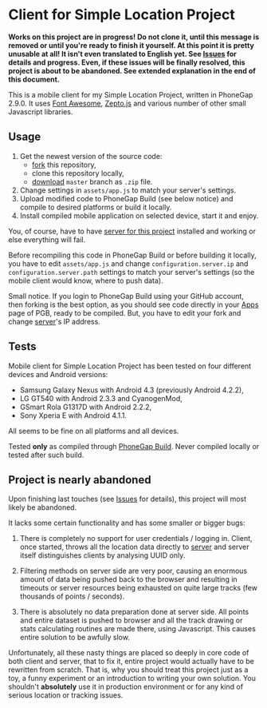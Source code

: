 # Client for Simple Location Project

**Works on this project are in progress! Do not clone it, until this message is removed or until you're ready to finish it yourself. At this point it is pretty unusable at all! It isn't even translated to English yet. See [Issues](https://github.com/slproject/client/issues) for details and progress. Even, if these issues will be finally resolved, this project is about to be abandoned. See extended explanation in the end of this document.**

This is a mobile client for my Simple Location Project, written in PhoneGap 2.9.0. It uses [Font Awesome](http://fontawesome.io/icons/), [Zepto.js](http://zeptojs.com/) and various number of other small Javascript libraries.

## Usage

1. Get the newest version of the source code:
    - [fork](https://github.com/slproject/client/fork) this repository,
    - clone this repository locally,
    - [download](https://github.com/slproject/client/archive/master.zip) `master` branch as `.zip` file.
2. Change settings in `assets/app.js` to match your server's settings.
3. Upload modified code to PhoneGap Build (see below notice) and compile to desired platforms or build it locally.
4. Install compiled mobile application on selected device, start it and enjoy.

You, of course, have to have [server for this project](https://github.com/slproject/server) installed and working or else everything will fail.

Before recompiling this code in PhoneGap Build or before building it locally, you have to edit `assets/app.js` and change `configuration.server.ip` and `configuration.server.path` settings to match your server's settings (so the mobile client would know, where to push data).

Small notice. If you login to PhoneGap Build using your GitHub account, then forking is the best option, as you should see code directly in your [Apps](https://build.phonegap.com/apps) page of PGB, ready to be compiled. But, you have to edit your fork and change [server](https://github.com/slproject/server)'s IP address.

## Tests

Mobile client for Simple Location Project has been tested on four different devices and Android versions:

- Samsung Galaxy Nexus with Android 4.3 (previously Android 4.2.2),
- LG GT540 with Android 2.3.3 and CyanogenMod, 
- GSmart Rola G1317D with Android 2.2.2,
- Sony Xperia E with Android 4.1.1.

All seems to be fine on all platforms and all devices.

Tested **only** as compiled through [PhoneGap Build](http://build.phonegap.com). Never compiled locally or tested after such build.

## Project is nearly abandoned

Upon finishing last touches (see [Issues](https://github.com/slproject/client/issues) for details), this project will most likely be abandoned.

It lacks some certain functionality and has some smaller or bigger bugs:

1. There is completely no support for user credentials / logging in. Client, once started, throws all the location data directly to [server](https://github.com/slproject/server) and server itself distinguishes clients by analysing UUID only.

2. Filtering methods on server side are very poor, causing an enormous amount of data being pushed back to the browser and resulting in timeouts or server resources being exhausted on quite large tracks (few thousands of points / seconds).

3. There is absolutely no data preparation done at server side. All points and entire dataset is pushed to browser and all the track drawing or stats calculating routines are made there, using Javascript. This causes entire solution to be awfully slow.

Unfortunately, all these nasty things are placed so deeply in core code of both client and server, that to fix it, entire project would actually have to be rewritten from scratch. That is, why you should treat this project just as a toy, a funny experiment or an introduction to writing your own solution. You shouldn't **absolutely** use it in production environment or for any kind of serious location or tracking issues.
